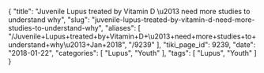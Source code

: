 {
    "title": "Juvenile Lupus treated by Vitamin D \u2013 need more studies to understand why",
    "slug": "juvenile-lupus-treated-by-vitamin-d-need-more-studies-to-understand-why",
    "aliases": [
        "/Juvenile+Lupus+treated+by+Vitamin+D+\u2013+need+more+studies+to+understand+why\u2013+Jan+2018",
        "/9239"
    ],
    "tiki_page_id": 9239,
    "date": "2018-01-22",
    "categories": [
        "Lupus",
        "Youth"
    ],
    "tags": [
        "Lupus",
        "Youth"
    ]
}